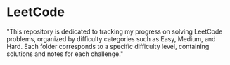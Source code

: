 # LeetCode
 "This repository is dedicated to tracking my progress on solving LeetCode problems, organized by difficulty categories such as Easy, Medium, and Hard. Each folder corresponds to a specific difficulty level, containing solutions and notes for each challenge."
